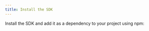 ```yaml
---
title: Install the SDK
---
```

Install the SDK and add it as a dependency to your project using npm:

<StackSelector snippet="installsdk"/>

<NextSectionLink/>
